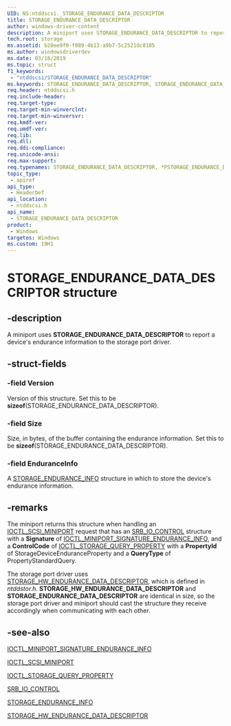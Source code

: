 ```yaml
---
UID: NS:ntddscsi._STORAGE_ENDURANCE_DATA_DESCRIPTOR
title: STORAGE_ENDURANCE_DATA_DESCRIPTOR
author: windows-driver-content
description: A miniport uses STORAGE_ENDURANCE_DATA_DESCRIPTOR to report a device's endurance information to the storage port driver.
tech.root: storage
ms.assetid: b28ee9f0-f089-4b13-a9b7-5c2521dc8105
ms.author: windowsdriverdev
ms.date: 03/18/2019
ms.topic: struct
f1_keywords:
 - "ntddscsi/STORAGE_ENDURANCE_DATA_DESCRIPTOR"
ms.keywords: STORAGE_ENDURANCE_DATA_DESCRIPTOR, STORAGE_ENDURANCE_DATA_DESCRIPTOR, *PSTORAGE_ENDURANCE_DATA_DESCRIPTOR, IOCTL_MINIPORT_ENDURANCE_INFO, IOCTL_SCSI_MINIPORT, STORAGE_ENDURANCE_INFO, STORAGE_HW_ENDURANCE_DATA_DESCRIPTOR,
req.header: ntddscsi.h
req.include-header:
req.target-type:
req.target-min-winverclnt:
req.target-min-winversvr:
req.kmdf-ver:
req.umdf-ver:
req.lib:
req.dll:
req.ddi-compliance:
req.unicode-ansi:
req.max-support:
req.typenames: STORAGE_ENDURANCE_DATA_DESCRIPTOR, *PSTORAGE_ENDURANCE_DATA_DESCRIPTOR
topic_type: 
 - apiref
api_type: 
 - HeaderDef
api_location: 
 - ntddscsi.h
api_name: 
 - STORAGE_ENDURANCE_DATA_DESCRIPTOR
product:
 - Windows
targetos: Windows
ms.custom: 19H1
---
```


# STORAGE_ENDURANCE_DATA_DESCRIPTOR structure

## -description

A miniport uses **STORAGE_ENDURANCE_DATA_DESCRIPTOR** to report a device's endurance information to the storage port driver.

## -struct-fields

### -field Version

Version of this structure. Set this to be **sizeof**(STORAGE_ENDURANCE_DATA_DESCRIPTOR).

### -field Size

Size, in bytes, of the buffer containing the endurance information. Set this to be **sizeof**(STORAGE_ENDURANCE_DATA_DESCRIPTOR).

### -field EnduranceInfo

A [STORAGE_ENDURANCE_INFO](ns-ntddscsi-storage_endurance_info.md) structure in which to store the device's endurance information.

## -remarks

The miniport returns this structure when handling an [IOCTL_SCSI_MINIPORT](ni-ntddscsi-ioctl_scsi_miniport.md) request that has an [SRB_IO_CONTROL](ns-ntddscsi-_srb_io_control.md) structure with a **Signature** of [IOCTL_MINIPORT_SIGNATURE_ENDURANCE_INFO](ni-ntddscsi-ioctl_miniport_signature_endurance_info.md), and a **ControlCode** of [IOCTL_STORAGE_QUERY_PROPERTY](https://docs.microsoft.com/windows-hardware/drivers/ddi/content/ntddstor/ni-ntddstor-ioctl_storage_query_property) with a **PropertyId** of StorageDeviceEnduranceProperty and a **QueryType** of PropertyStandardQuery.

The storage port driver uses [STORAGE_HW_ENDURANCE_DATA_DESCRIPTOR](../ntddstor/ns-ntddstor-storage_hw_endurance_data_descriptor.md), which is defined in *ntddstor.h*. **STORAGE_HW_ENDURANCE_DATA_DESCRIPTOR** and **STORAGE_ENDURANCE_DATA_DESCRIPTOR** are identical in size, so the storage port driver and miniport should cast the structure they receive accordingly when communicating with each other.

## -see-also

[IOCTL_MINIPORT_SIGNATURE_ENDURANCE_INFO](ni-ntddscsi-ioctl_miniport_signature_endurance_info.md)

[IOCTL_SCSI_MINIPORT](ni-ntddscsi-ioctl_scsi_miniport.md)

[IOCTL_STORAGE_QUERY_PROPERTY](https://docs.microsoft.com/windows-hardware/drivers/ddi/content/ntddstor/ni-ntddstor-ioctl_storage_query_property)

[SRB_IO_CONTROL](ns-ntddscsi-_srb_io_control.md)

[STORAGE_ENDURANCE_INFO](ns-ntddscsi-storage_endurance_info.md)

[STORAGE_HW_ENDURANCE_DATA_DESCRIPTOR](../ntddstor/ns-ntddstor-storage_hw_endurance_data_descriptor.md)
